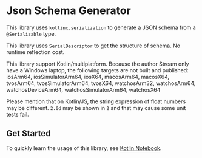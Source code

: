 # Json Schema Generator

This library uses `kotlinx.serialization` to generate a JSON schema from a `@Serializable` type.

This library uses `SerialDescriptor` to get the structure of schema. No runtime reflection cost.

This library support Kotlin/multiplatform. Because the author Stream only have a Windows laptop, 
the following targets are not built and published: 
iosArm64, iosSimulatorArm64, iosX64, macosArm64, macosX64, tvosArm64, tvosSimulatorArm64, tvosX64, watchosArm32, watchosArm64, watchosDeviceArm64, watchosSimulatorArm64, watchosX64

Please mention that on Kotlin/JS, the string expression of float numbers may be different. 
`2.0d` may be shown in `2` and that may cause some unit tests fail.

## Get Started

To quickly learn the usage of this library, see [Kotlin Notebook](Usages.ipynb).